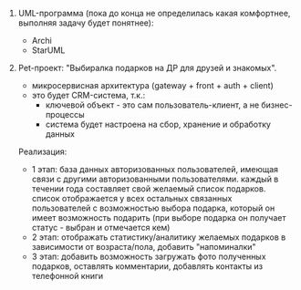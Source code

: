 1. UML-программа (пока до конца не определилась какая комфортнее, выполняя задачу будет понятнее):
   - Archi
   - StarUML
   
2. Pet-проект: "Выбиралка подарков на ДР для друзей и знакомых".  
   - микросервисная архитектура (gateway + front + auth + client)
   - это будет CRM-система, т.к.:
     - ключевой объект - это сам пользователь-клиент, а не бизнес-процессы
     - система будет настроена на сбор, хранение и обработку данных
   
   Реализация:
     - 1 этап: база данных авторизованных пользователей, имеющая связи с другими авторизованными пользователями. 
     каждый в течении года составляет свой желаемый список подарков. список отображается у всех остальных связанных 
     пользователей с возможностью выбора подарка, который он имеет возможность подарить (при выборе подарка он 
     получает статус - выбран и отмечается кем)
     - 2 этап: отображать статистику/аналитику желаемых подарков в зависимости от возраста/пола, добавить "напоминалки"
     - 3 этап: добавить возможность загружать фото полученных подарков, оставлять комментарии, добавлять контакты 
     из телефонной книги

